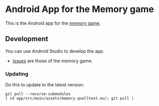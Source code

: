 # Android App for the Memory game

This is the Android app for the [memory game](http://memory.quelltext.eu).

## Development

You can use Android Studio to develop the app.

- [Issues](https://github.com/niccokunzmann/memory.quelltext.eu/issues) are those of the memory game.

### Updating

Do this to update to the latest version:
```
git pull --recurse-submodules
( cd app/src/main/assets/memory.quelltext.eu/; git pull )
```
